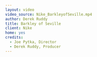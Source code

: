 ```yaml
---
layout: video
video_source: Nike_BarkleyofSeville.mp4
author: Derek Ruddy
title: Barkley of Seville
client: Nike
home: yes
credits:
  - Joe Pytka, Director
  - Derek Ruddy, Producer
---
```


